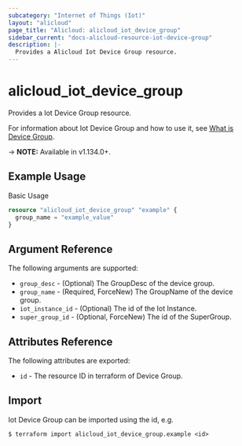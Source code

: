 ```yaml
---
subcategory: "Internet of Things (Iot)"
layout: "alicloud"
page_title: "Alicloud: alicloud_iot_device_group"
sidebar_current: "docs-alicloud-resource-iot-device-group"
description: |-
  Provides a Alicloud Iot Device Group resource.
---
```


# alicloud\_iot\_device\_group

Provides a Iot Device Group resource.

For information about Iot Device Group and how to use it, see [What is Device Group](https://www.alibabacloud.com/help/product/30520.htm).

-> **NOTE:** Available in v1.134.0+.

## Example Usage

Basic Usage

```terraform
resource "alicloud_iot_device_group" "example" {
  group_name = "example_value"
}

```

## Argument Reference

The following arguments are supported:

* `group_desc` - (Optional) The GroupDesc of the device group.
* `group_name` - (Required, ForceNew) The GroupName of the device group.
* `iot_instance_id` - (Optional) The id of the Iot Instance.
* `super_group_id` - (Optional, ForceNew) The id of the SuperGroup.

## Attributes Reference

The following attributes are exported:

* `id` - The resource ID in terraform of Device Group.

## Import

Iot Device Group can be imported using the id, e.g.

```
$ terraform import alicloud_iot_device_group.example <id>
```